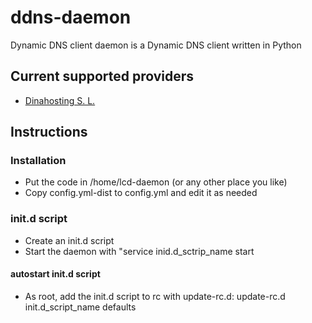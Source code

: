 ddns-daemon
===========

Dynamic DNS client daemon is a Dynamic DNS client written in Python

Current supported providers
------------
 - [Dinahosting S. L.](https://dinahosting.com/)

Instructions
------------

### Installation
 - Put the code in /home/lcd-daemon (or any other place you like)
 - Copy config.yml-dist to config.yml and edit it as needed

### init.d script
 - Create an init.d script
 - Start the daemon with "service inid.d_sctrip_name start

#### autostart init.d script
 - As root, add the init.d script to rc with update-rc.d: update-rc.d init.d_script_name defaults 
